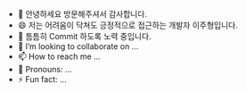 - 👋  안녕하세요 방문해주셔서 감사합니다.
- 😄 저는 어려움이 닥쳐도 긍정적으로 접근하는 개발자 이주형입니다. 
- 🌱 틈틈히 Commit 하도록 노력 중입니다.
- 💞️ I’m looking to collaborate on ...
- 📫 How to reach me ...
- 👀 Pronouns: ...
- ⚡ Fun fact: ...

<!---
2weekhyung/2weekhyung is a ✨ special ✨ repository because its `README.md` (this file) appears on your GitHub profile.
You can click the Preview link to take a look at your changes.
--->

